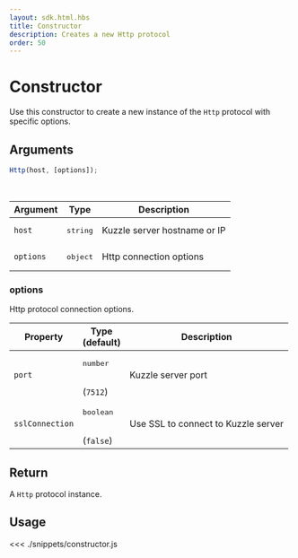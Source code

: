 ```yaml
---
layout: sdk.html.hbs
title: Constructor
description: Creates a new Http protocol
order: 50
---
```


# Constructor

Use this constructor to create a new instance of the `Http` protocol with specific options.

## Arguments

```javascript
Http(host, [options]);
```

<br/>

| Argument  | Type              | Description                  |
| --------- | ----------------- | ---------------------------- |
| `host`    | <pre>string</pre> | Kuzzle server hostname or IP |
| `options` | <pre>object</pre> | Http connection options      |

### options

Http protocol connection options.

| Property        | Type<br/>(default)               | Description                         |
| --------------- | -------------------------------- | ----------------------------------- |
| `port`          | <pre>number</pre><br/>(`7512`)   | Kuzzle server port                  |
| `sslConnection` | <pre>boolean</pre><br/>(`false`) | Use SSL to connect to Kuzzle server |

## Return

A `Http` protocol instance.

## Usage

<<< ./snippets/constructor.js
